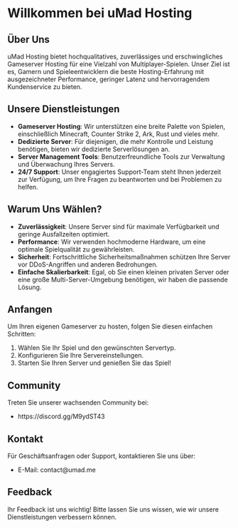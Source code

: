 <h1>Willkommen bei uMad Hosting</h1>

<h2>Über Uns</h2>
<p>uMad Hosting bietet hochqualitatives, zuverlässiges und erschwingliches Gameserver Hosting für eine Vielzahl von Multiplayer-Spielen. Unser Ziel ist es, Gamern und Spieleentwicklern die beste Hosting-Erfahrung mit ausgezeichneter Performance, geringer Latenz und hervorragendem Kundenservice zu bieten.</p>

<h2>Unsere Dienstleistungen</h2>
<ul>
  <li><strong>Gameserver Hosting</strong>: Wir unterstützen eine breite Palette von Spielen, einschließlich Minecraft, Counter Strike 2, Ark, Rust und vieles mehr.</li>
  <li><strong>Dedizierte Server</strong>: Für diejenigen, die mehr Kontrolle und Leistung benötigen, bieten wir dedizierte Serverlösungen an.</li>
  <li><strong>Server Management Tools</strong>: Benutzerfreundliche Tools zur Verwaltung und Überwachung Ihres Servers.</li>
  <li><strong>24/7 Support</strong>: Unser engagiertes Support-Team steht Ihnen jederzeit zur Verfügung, um Ihre Fragen zu beantworten und bei Problemen zu helfen.</li>
</ul>

<h2>Warum Uns Wählen?</h2>
<ul>
  <li><strong>Zuverlässigkeit</strong>: Unsere Server sind für maximale Verfügbarkeit und geringe Ausfallzeiten optimiert.</li>
  <li><strong>Performance</strong>: Wir verwenden hochmoderne Hardware, um eine optimale Spielqualität zu gewährleisten.</li>
  <li><strong>Sicherheit</strong>: Fortschrittliche Sicherheitsmaßnahmen schützen Ihre Server vor DDoS-Angriffen und anderen Bedrohungen.</li>
  <li><strong>Einfache Skalierbarkeit</strong>: Egal, ob Sie einen kleinen privaten Server oder eine große Multi-Server-Umgebung benötigen, wir haben die passende Lösung.</li>
</ul>

<h2>Anfangen</h2>
<p>Um Ihren eigenen Gameserver zu hosten, folgen Sie diesen einfachen Schritten:</p>
<ol>
  <li>Wählen Sie Ihr Spiel und den gewünschten Servertyp.</li>
  <li>Konfigurieren Sie Ihre Servereinstellungen.</li>
  <li>Starten Sie Ihren Server und genießen Sie das Spiel!</li>
</ol>

<h2>Community</h2>
<p>Treten Sie unserer wachsenden Community bei:</p>
<ul>
  <li>https://discord.gg/M9ydST43</li>
</ul>

<h2>Kontakt</h2>
<p>Für Geschäftsanfragen oder Support, kontaktieren Sie uns über:</p>
<ul>
  <li>E-Mail: contact@umad.me</li>
</ul>

<h2>Feedback</h2>
<p>Ihr Feedback ist uns wichtig! Bitte lassen Sie uns wissen, wie wir unsere Dienstleistungen verbessern können.</p>
